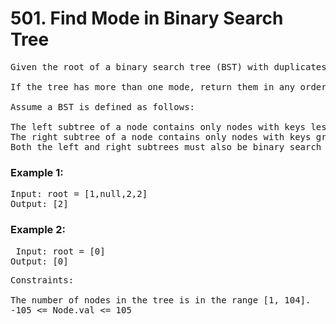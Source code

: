 # 501. Find Mode in Binary Search Tree

<pre>Given the root of a binary search tree (BST) with duplicates, return all the mode(s) (i.e., the most frequently occurred element) in it.

If the tree has more than one mode, return them in any order.

Assume a BST is defined as follows:

The left subtree of a node contains only nodes with keys less than or equal to the node's key.
The right subtree of a node contains only nodes with keys greater than or equal to the node's key.
Both the left and right subtrees must also be binary search trees.</pre>
 

### Example 1:


<pre>Input: root = [1,null,2,2]
Output: [2]</pre>

### Example 2:

<pre> Input: root = [0]
Output: [0]</pre>
 

<pre>Constraints:

The number of nodes in the tree is in the range [1, 104].
-105 <= Node.val <= 105
</pre>
